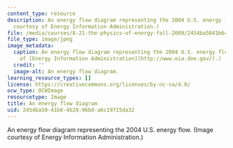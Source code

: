 ```yaml
---
content_type: resource
description: An energy flow diagram representing the 2004 U.S. energy flow. (Image
  courtesy of Energy Information Administration.)
file: /media/courses/8-21-the-physics-of-energy-fall-2009/2454ba5041b64b2896bda6c19715da32_8-21f09-th.jpg
file_type: image/jpeg
image_metadata:
  caption: An energy flow diagram representing the 2004 U.S. energy flow. (Image courtesy
    of [Energy Information Administration](http://www.eia.doe.gov/).)
  credit: ''
  image-alt: An energy flow diagram.
learning_resource_types: []
license: https://creativecommons.org/licenses/by-nc-sa/4.0/
ocw_type: OCWImage
resourcetype: Image
title: An energy flow diagram
uid: 2454ba50-41b6-4b28-96bd-a6c19715da32
---
```

An energy flow diagram representing the 2004 U.S. energy flow. (Image courtesy of Energy Information Administration.)